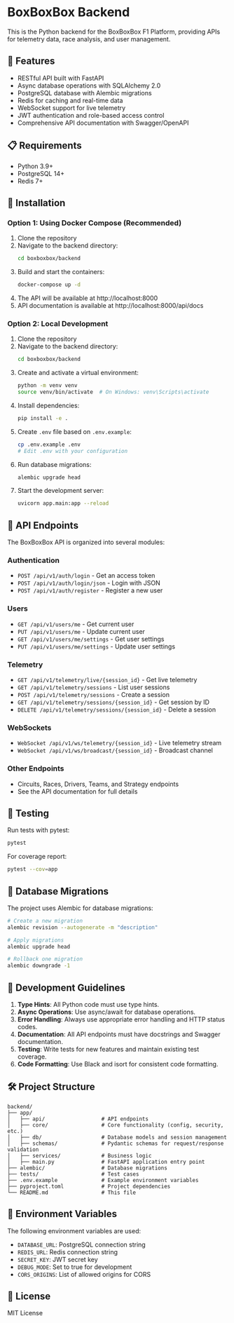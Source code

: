 # BoxBoxBox Backend

This is the Python backend for the BoxBoxBox F1 Platform, providing APIs for telemetry data, race analysis, and user management.

## 🚀 Features

- RESTful API built with FastAPI
- Async database operations with SQLAlchemy 2.0
- PostgreSQL database with Alembic migrations
- Redis for caching and real-time data
- WebSocket support for live telemetry
- JWT authentication and role-based access control
- Comprehensive API documentation with Swagger/OpenAPI

## 📋 Requirements

- Python 3.9+
- PostgreSQL 14+
- Redis 7+

## 🔧 Installation

### Option 1: Using Docker Compose (Recommended)

1. Clone the repository
2. Navigate to the backend directory:
   ```bash
   cd boxboxbox/backend
   ```
3. Build and start the containers:
   ```bash
   docker-compose up -d
   ```
4. The API will be available at http://localhost:8000
5. API documentation is available at http://localhost:8000/api/docs

### Option 2: Local Development

1. Clone the repository
2. Navigate to the backend directory:
   ```bash
   cd boxboxbox/backend
   ```
3. Create and activate a virtual environment:
   ```bash
   python -m venv venv
   source venv/bin/activate  # On Windows: venv\Scripts\activate
   ```
4. Install dependencies:
   ```bash
   pip install -e .
   ```
5. Create `.env` file based on `.env.example`:
   ```bash
   cp .env.example .env
   # Edit .env with your configuration
   ```
6. Run database migrations:
   ```bash
   alembic upgrade head
   ```
7. Start the development server:
   ```bash
   uvicorn app.main:app --reload
   ```

## 🔄 API Endpoints

The BoxBoxBox API is organized into several modules:

### Authentication
- `POST /api/v1/auth/login` - Get an access token
- `POST /api/v1/auth/login/json` - Login with JSON
- `POST /api/v1/auth/register` - Register a new user

### Users
- `GET /api/v1/users/me` - Get current user
- `PUT /api/v1/users/me` - Update current user
- `GET /api/v1/users/me/settings` - Get user settings
- `PUT /api/v1/users/me/settings` - Update user settings

### Telemetry
- `GET /api/v1/telemetry/live/{session_id}` - Get live telemetry
- `GET /api/v1/telemetry/sessions` - List user sessions
- `POST /api/v1/telemetry/sessions` - Create a session
- `GET /api/v1/telemetry/sessions/{session_id}` - Get session by ID
- `DELETE /api/v1/telemetry/sessions/{session_id}` - Delete a session

### WebSockets
- `WebSocket /api/v1/ws/telemetry/{session_id}` - Live telemetry stream
- `WebSocket /api/v1/ws/broadcast/{session_id}` - Broadcast channel

### Other Endpoints
- Circuits, Races, Drivers, Teams, and Strategy endpoints
- See the API documentation for full details

## 🧪 Testing

Run tests with pytest:

```bash
pytest
```

For coverage report:

```bash
pytest --cov=app
```

## 🔄 Database Migrations

The project uses Alembic for database migrations:

```bash
# Create a new migration
alembic revision --autogenerate -m "description"

# Apply migrations
alembic upgrade head

# Rollback one migration
alembic downgrade -1
```

## 📝 Development Guidelines

1. **Type Hints**: All Python code must use type hints.
2. **Async Operations**: Use async/await for database operations.
3. **Error Handling**: Always use appropriate error handling and HTTP status codes.
4. **Documentation**: All API endpoints must have docstrings and Swagger documentation.
5. **Testing**: Write tests for new features and maintain existing test coverage.
6. **Code Formatting**: Use Black and isort for consistent code formatting.

## 🛠️ Project Structure

```
backend/
├── app/
│   ├── api/                  # API endpoints
│   ├── core/                 # Core functionality (config, security, etc.)
│   ├── db/                   # Database models and session management
│   ├── schemas/              # Pydantic schemas for request/response validation
│   ├── services/             # Business logic
│   ├── main.py               # FastAPI application entry point
├── alembic/                  # Database migrations
├── tests/                    # Test cases
├── .env.example              # Example environment variables
├── pyproject.toml            # Project dependencies
└── README.md                 # This file
```

## 🔑 Environment Variables

The following environment variables are used:

- `DATABASE_URL`: PostgreSQL connection string
- `REDIS_URL`: Redis connection string
- `SECRET_KEY`: JWT secret key
- `DEBUG_MODE`: Set to true for development
- `CORS_ORIGINS`: List of allowed origins for CORS

## 📄 License

MIT License 